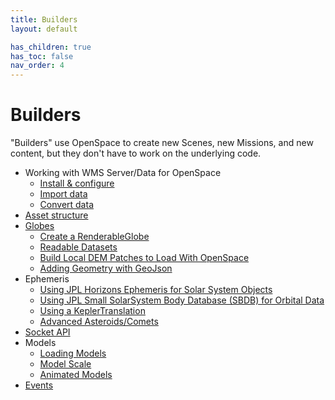 ```yaml
---
title: Builders
layout: default

has_children: true
has_toc: false
nav_order: 4
---
```


# Builders
"Builders" use OpenSpace to create new Scenes, new Missions, and new content, but they don't have to work on the underlying code.

- Working with WMS Server/Data for OpenSpace
  - [Install & configure](wms/server-install)
  - [Import data](wms/server-import)
  - [Convert data](wms/server-conversion)
- [Asset structure](assets)
- [Globes](globebrowsing)
  - [Create a RenderableGlobe](globebrowsing/creating-a-renderableglobe)
  - [Readable Datasets](globebrowsing/readable-datasets)
  - [Build Local DEM Patches to Load With OpenSpace](globebrowsing/build-local-dem-patches)
  - [Adding Geometry with GeoJson](globebrowsing/adding-geojson-layers)
- Ephemeris
  - [Using JPL Horizons Ephemeris for Solar System Objects](ephemeris/horizons)
  - [Using JPL Small SolarSystem Body Database (SBDB) for Orbital Data](ephemeris/sbdb)
  - [Using a KeplerTranslation](ephemeris/kepler)
  - [Advanced Asteroids/Comets](ephemeris/asteroids)
- [Socket API](network/socket-api)
- Models
  - [Loading Models](models/model-loading)
  - [Model Scale](models/model-scale)
  - [Animated Models](models/model-animation)
- [Events](events/index)
